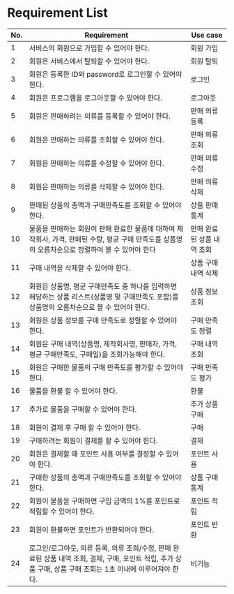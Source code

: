 # Requirement List

| No. | Requirement | Use case |
| --- | --- | --- |
| 1 | 서비스의 회원으로 가입할 수 있어야 한다. | 회원 가입 |
| 2 | 회원은 서비스에서 탈퇴할 수 있어야 한다. | 회원 탈퇴 |
| 3 | 회원은 등록한 ID와 password로 로그인할 수 있어야 한다. | 로그인 |
| 4 | 회원은 프로그램을 로그아웃할 수 있어야 한다. | 로그아웃 |
| 5 | 회원은 판매하려는 의류를 등록할 수 있어야 한다. | 판매 의류 등록 |
| 6 | 회원은 판매하는 의류를 조회할 수 있어야 한다. | 판매 의류 조회 |
| 7 | 회원은 판매하는 의류를 수정할 수 있어야 한다. | 판매 의류 수정 |
| 8 | 회원은 판매하는 의류를 삭제할 수 있어야 한다. | 판매 의류 삭제 |
| 9 | 판매된 상품의 총액과 구매만족도를 조회할 수 있어야 한다. | 상품 판매 통계 |
| 10 | 물품을 판매하는 회원이 판매 완료한 물품에 대하여 제작회사, 가격, 판매된 수량, 평균 구매 만족도를 상품명의 오름차순으로 정렬하여 볼 수 있어야 한다 | 판매 완료된 상품 내역 조회 |
| 11 | 구매 내역을 삭제할 수 있어야 한다. | 상품 구매 내역 삭제 |
| 12 | 회원은 상품명, 평균 구매만족도 중 하나를 입력하면 해당하는 상품 리스트(상품명 및 구매만족도 포함)를 상품명의 오름차순으로 볼 수 있어야 한다. | 상품 정보 조회 |
| 13 | 회원은 상품 정보를 구매 만족도로 정렬할 수 있어야 한다. | 구매 만족도 정렬 |
| 14 | 회원은 구매 내역(상품명, 제작회사명, 판매자, 가격, 평균 구매만족도, 구매일)을 조회가능해야 한다. | 구매 내역 조회 |
| 15 | 회원은 구매한 물품의 구매 만족도를 평가할 수 있어야 한다. | 구매 만족도 평가 |
| 16 | 물품을 환불 할 수 있어야 한다. | 환불 |
| 17 | 추가로 물품을 구매할 수 있어야 한다. | 추가 상품 구매 |
| 18 | 회원이 결제 후 구매 할 수 있어야 한다. | 구매 |
| 19 | 구매하려는 회원이 결제를 할 수 있어야 한다. | 결제 |
| 20 | 회원은 결제할 때 포인트 사용 여부를 결정할 수 있어야 한다. | 포인트 사용 |
| 21 | 구매한 상품의 총액과 구매만족도를 조회할 수 있어야 한다. | 상품 구매 통계 |
| 22 | 회원이 물품을 구매하면 구입 금액의 1%를 포인트로 적립할 수 있어야 한다. | 포인트 적립 |
| 23 | 회원이 환불하면 포인트가 반환되어야 한다. | 포인트 반환 |
| 24 | 로그인/로그아웃, 의류 등록, 의류 조희/수정, 판매 완료된 상품 내역 조회, 결제, 구매, 포인트 적립, 추가 상품 구매, 상품 구매 조회는 1초 이내에 이루어져야 한다. | 비기능 |